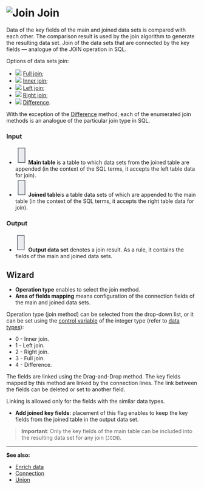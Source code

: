 # ![Join](../../../images/icons/components/join-data_default.svg) Join

Data of the key fields of the main and joined data sets is compared with each other. The comparison result is used by the join algorithm to generate the resulting data set. Join of the data sets that are connected by the key fields — analogue of the JOIN operation in SQL.

Options of data sets join:

* ![ ](../../../images/icons/joindata/join-full_default.svg) [Full join](./cross.md);
* ![ ](../../../images/icons/joindata/join-inner_default.svg) [Inner join](./inner.md);
* ![ ](../../../images/icons/joindata/join-left_default.svg) [Left join](./left.md);
* ![ ](../../../images/icons/joindata/join-right_default.svg) [Right join](./right.md);
* ![ ](../../../images/icons/joindata/join-diff_default.svg) [Difference](./distinct.md).

With the exception of the [Difference](./distinct.md) method, each of the enumerated join methods is an analogue of the particular join type in SQL.

### Input

* ![Main table](../../../images/icons/app/node/ports/inputs/table_inactive.svg) **Main table** is a table to which data sets from the joined table are appended (in the context of the SQL terms, it accepts the left table data for join).
* ![Joined table](../../../images/icons/app/node/ports/inputs/table_inactive.svg) **Joined table**is a table data sets of which are appended to the main table (in the context of the SQL terms, it accepts the right table data for join).

### Output

* ![Output data set](../../../images/icons/app/node/ports/outputs/table_inactive.svg) **Output data set** denotes a join result. As a rule, it contains the fields of the main and joined data sets.

## Wizard

* **Operation type** enables to select the join method.
* **Area of fields mapping** means configuration of the connection fields of the main and joined data sets.

Operation type (join method) can be selected from the drop-down list, or it can be set using the [control variable](../../../scenario/variables/control-variables.md) of the integer type (refer to [data types](../../../data/datatype.md)):

* 0 - Inner join.
* 1 - Left join.
* 2 - Right join.
* 3 - Full join.
* 4 - Difference.

The fields are linked using the Drag-and-Drop method. The key fields mapped by this method are linked by the connection lines. The link between the fields can be deleted or set to another field.

Linking is allowed only for the fields with the similar data types.

* **Add joined key fields**: placement of this flag enables to keep the key fields from the joined table in the output data set.

> **Important**: Only the key fields of the main table can be included into the resulting data set for any join (`JOIN`).

---

**See also:**

* [Enrich data](../supplementation.md)
* [Connection](../addition.md)
* [Union](../union.md)
